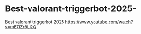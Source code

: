 # Best-valorant-triggerbot-2025-
Best valorant triggerbot 2025 
https://www.youtube.com/watch?v=mB7IZr6LI2Q
